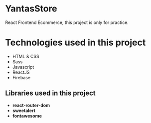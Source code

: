 # YantasStore
React Frontend Ecommerce, this project is only for practice.


# Technologies used in this project

- HTML & CSS
- Sass
- Javascript
- ReactJS
- Firebase


## Libraries used in this project

-  **react-router-dom**
-  **sweetalert**
-  **fontawesome**
